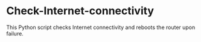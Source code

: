 # Check-Internet-connectivity
This Python script checks Internet connectivity and reboots the router upon failure.
